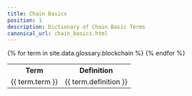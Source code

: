```yaml
---
title: Chain Basics
position: 1
description: Dictionary of Chain Basic Terms
canonical_url: chain_basics.html
---
```


<table>
	<tr>
		<th>Term</th><th>Definition</th>
	</tr>
{% for term in site.data.glossary.blockchain %}
	<tr>
		<td>{{ term.term }}</td><td>{{ term.definition }}</td>
	</tr>
{% endfor %}
</table>
